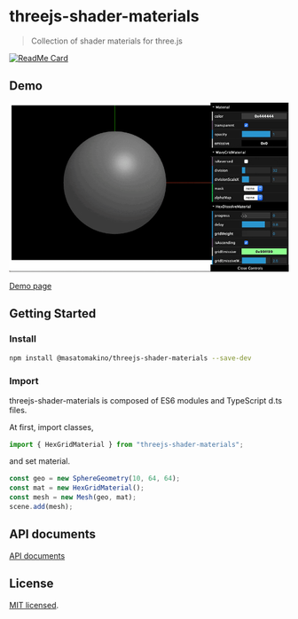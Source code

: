 # threejs-shader-materials

> Collection of shader materials for three.js

[![ReadMe Card](https://github-readme-stats.vercel.app/api/pin/?username=MasatoMakino&repo=threejs-shader-materials)](https://github.com/MasatoMakino/threejs-shader-materials)

## Demo

[![ Demo Page ](https://github.com/MasatoMakino/threejs-shader-materials/raw/main/readme/demo.gif)](https://masatomakino.github.io/threejs-shader-materials/demo/)

[Demo page](https://masatomakino.github.io/threejs-shader-materials/demo/)

## Getting Started

### Install

```bash
npm install @masatomakino/threejs-shader-materials --save-dev
```

### Import

threejs-shader-materials is composed of ES6 modules and TypeScript d.ts files.

At first, import classes,

```js
import { HexGridMaterial } from "threejs-shader-materials";
```

and set material.

```js
const geo = new SphereGeometry(10, 64, 64);
const mat = new HexGridMaterial();
const mesh = new Mesh(geo, mat);
scene.add(mesh);
```

## API documents

[API documents](https://masatomakino.github.io/threejs-shader-materials/api/)

## License

[MIT licensed](LICENSE).

